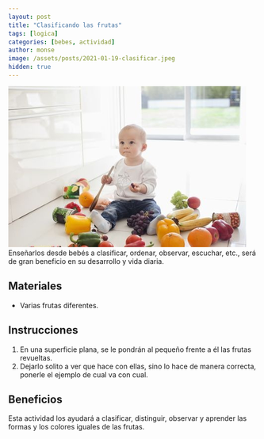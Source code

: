 ```yaml
---
layout: post
title: "Clasificando las frutas"
tags: [logica]
categories: [bebes, actividad]
author: monse
image: /assets/posts/2021-01-19-clasificar.jpeg
hidden: true
---
```

![Actividad de clasificar](/assets/posts/2021-01-19-clasificar.jpeg)<br/> 
Enseñarlos desde bebés a clasificar, ordenar, observar, escuchar, etc., será de gran beneficio en su desarrollo y vida diaria. 
 
## Materiales 
- Varias frutas diferentes. 

## Instrucciones 
1. En una superficie plana, se le pondrán al pequeño frente a él las frutas revueltas. 
2. Dejarlo solito a ver que hace con ellas, sino lo hace de manera correcta, ponerle el ejemplo de cual va con cual. 

## Beneficios 
Esta actividad los ayudará a clasificar, distinguir, observar y aprender las formas y los colores iguales de las frutas.  